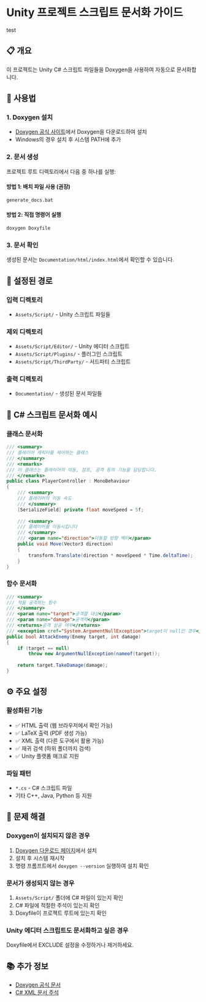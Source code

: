 # Unity 프로젝트 스크립트 문서화 가이드

test
## 📋 개요
이 프로젝트는 Unity C# 스크립트 파일들을 Doxygen을 사용하여 자동으로 문서화합니다.

## 🚀 사용법

### 1. Doxygen 설치
- [Doxygen 공식 사이트](https://www.doxygen.nl/download.html)에서 Doxygen을 다운로드하여 설치
- Windows의 경우 설치 후 시스템 PATH에 추가

### 2. 문서 생성
프로젝트 루트 디렉토리에서 다음 중 하나를 실행:

#### 방법 1: 배치 파일 사용 (권장)
```bash
generate_docs.bat
```

#### 방법 2: 직접 명령어 실행
```bash
doxygen Doxyfile
```

### 3. 문서 확인
생성된 문서는 `Documentation/html/index.html`에서 확인할 수 있습니다.

## 📁 설정된 경로

### 입력 디렉토리
- `Assets/Script/` - Unity 스크립트 파일들

### 제외 디렉토리
- `Assets/Script/Editor/` - Unity 에디터 스크립트
- `Assets/Script/Plugins/` - 플러그인 스크립트
- `Assets/Script/ThirdParty/` - 서드파티 스크립트

### 출력 디렉토리
- `Documentation/` - 생성된 문서 파일들

## 📝 C# 스크립트 문서화 예시

### 클래스 문서화
```csharp
/// <summary>
/// 플레이어 캐릭터를 제어하는 클래스
/// </summary>
/// <remarks>
/// 이 클래스는 플레이어의 이동, 점프, 공격 등의 기능을 담당합니다.
/// </remarks>
public class PlayerController : MonoBehaviour
{
    /// <summary>
    /// 플레이어의 이동 속도
    /// </summary>
    [SerializeField] private float moveSpeed = 5f;
    
    /// <summary>
    /// 플레이어를 이동시킵니다
    /// </summary>
    /// <param name="direction">이동할 방향 벡터</param>
    public void Move(Vector3 direction)
    {
        transform.Translate(direction * moveSpeed * Time.deltaTime);
    }
}
```

### 함수 문서화
```csharp
/// <summary>
/// 적을 공격하는 함수
/// </summary>
/// <param name="target">공격할 대상</param>
/// <param name="damage">공격력</param>
/// <returns>공격 성공 여부</returns>
/// <exception cref="System.ArgumentNullException">target이 null인 경우</exception>
public bool AttackEnemy(Enemy target, int damage)
{
    if (target == null)
        throw new ArgumentNullException(nameof(target));
        
    return target.TakeDamage(damage);
}
```

## ⚙️ 주요 설정

### 활성화된 기능
- ✅ HTML 출력 (웹 브라우저에서 확인 가능)
- ✅ LaTeX 출력 (PDF 생성 가능)
- ✅ XML 출력 (다른 도구에서 활용 가능)
- ✅ 재귀 검색 (하위 폴더까지 검색)
- ✅ Unity 플랫폼 매크로 지원

### 파일 패턴
- `*.cs` - C# 스크립트 파일
- 기타 C++, Java, Python 등 지원

## 🔧 문제 해결

### Doxygen이 설치되지 않은 경우
1. [Doxygen 다운로드 페이지](https://www.doxygen.nl/download.html)에서 설치
2. 설치 후 시스템 재시작
3. 명령 프롬프트에서 `doxygen --version` 실행하여 설치 확인

### 문서가 생성되지 않는 경우
1. `Assets/Script/` 폴더에 C# 파일이 있는지 확인
2. C# 파일에 적절한 주석이 있는지 확인
3. Doxyfile이 프로젝트 루트에 있는지 확인

### Unity 에디터 스크립트도 문서화하고 싶은 경우
Doxyfile에서 EXCLUDE 설정을 수정하거나 제거하세요.

## 📚 추가 정보
- [Doxygen 공식 문서](https://www.doxygen.nl/manual/index.html)
- [C# XML 문서 주석](https://docs.microsoft.com/ko-kr/dotnet/csharp/codedoc)
